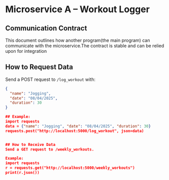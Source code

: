 # Microservice A – Workout Logger
## Communication Contract
This document outlines how another program(the main program) can communicate with the microservice.The contract is stable and can be relied upon for integration

## How to Request Data
Send a POST request to `/log_workout` with:
```json
{
  "name": "Jogging",
  "date": "08/04/2025",
  "duration": 30
}

## Example:
import requests
data = {"name": "Jogging", "date": "08/04/2025", "duration": 30}
requests.post("http://localhost:5000/log_workout", json=data)


## How to Receive Data
Send a GET request to /weekly_workouts.

Example:
import requests
r = requests.get("http://localhost:5000/weekly_workouts")
print(r.json())


